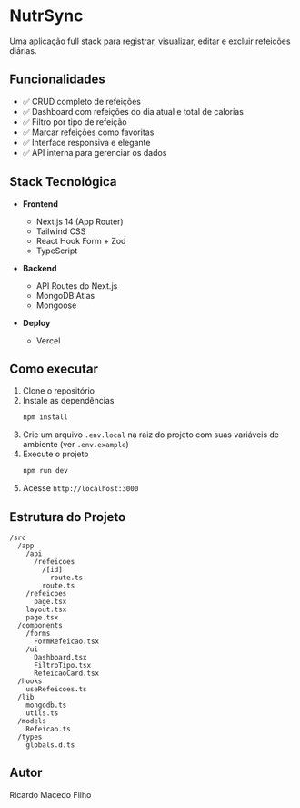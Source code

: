 # NutrSync

Uma aplicação full stack para registrar, visualizar, editar e excluir refeições diárias.

## Funcionalidades

- ✅ CRUD completo de refeições
- ✅ Dashboard com refeições do dia atual e total de calorias
- ✅ Filtro por tipo de refeição
- ✅ Marcar refeições como favoritas
- ✅ Interface responsiva e elegante
- ✅ API interna para gerenciar os dados

## Stack Tecnológica

- **Frontend**
  - Next.js 14 (App Router)
  - Tailwind CSS
  - React Hook Form + Zod
  - TypeScript

- **Backend**
  - API Routes do Next.js
  - MongoDB Atlas
  - Mongoose

- **Deploy**
  - Vercel

## Como executar

1. Clone o repositório
2. Instale as dependências
   ```bash
   npm install
   ```
3. Crie um arquivo `.env.local` na raiz do projeto com suas variáveis de ambiente (ver `.env.example`)
4. Execute o projeto
   ```bash
   npm run dev
   ```
5. Acesse `http://localhost:3000`

## Estrutura do Projeto

```
/src
  /app
    /api
      /refeicoes
        /[id]
          route.ts
        route.ts
    /refeicoes
      page.tsx
    layout.tsx
    page.tsx
  /components
    /forms
      FormRefeicao.tsx
    /ui
      Dashboard.tsx
      FiltroTipo.tsx
      RefeicaoCard.tsx
  /hooks
    useRefeicoes.ts
  /lib
    mongodb.ts
    utils.ts
  /models
    Refeicao.ts
  /types
    globals.d.ts
```

## Autor

Ricardo Macedo Filho
